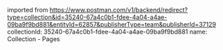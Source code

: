 imported from https://www.postman.com/v1/backend/redirect?type=collection&id=35240-67a4c0b1-fdee-4a04-a4ae-09ba9f9bd881&entityId=62857&publisherType=team&publisherId=37129
collectionId: 35240-67a4c0b1-fdee-4a04-a4ae-09ba9f9bd881
name: Collection - Pages